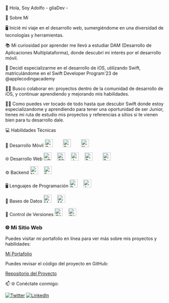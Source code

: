 👋 Hola, Soy Adolfo - gliaDev -


🚀 Sobre Mí


🖥️ Inicié mi viaje en el desarrollo web, sumergiéndome en una diversidad de tecnologías y herramientas.

📚 Mi curiosidad por aprender me llevó a estudiar DAM (Desarrollo de Aplicaciones Multiplataforma), donde descubrí mi interés por el desarrollo móvil.

📱 Decidí especializarme en el desarrollo de iOS, utilizando Swift, matriculándome en el Swift Developer Program'23 de @applecodingacademy

👯‍♀️ Busco colaborar en: proyectos dentro de la comunidad de desarrollo de iOS, y continuar aprendiendo y mejorando mis habilidades.


👩‍💻 
Como puedes ver tocado de todo hasta que descubir Swift donde estoy especializandome y aprendiendo para tener una oportunidad de ser Junior, tienes mi ruta de estudio mis proyectos y referencias a sitios
si te vienen bien para tu desarrollo dale.

💻 Habilidades Técnicas


📱 Desarrollo Móvil
<img src="https://img.shields.io/badge/-Swift-F05138?style=flat-square&logo=swift&logoColor=white" alt="Swift" height="25"/>  
<img src="https://img.shields.io/badge/-SwiftUI-F05138?style=flat-square&logo=swift&logoColor=white" alt="SwiftUI" height="25"/>  
<img src="https://img.shields.io/badge/-Xcode-147EFB?style=flat-square&logo=xcode&logoColor=white" alt="Xcode" height="25"/>  


🌐 Desarrollo Web
<img src="https://img.shields.io/badge/-HTML5-E34F26?style=flat-square&logo=html5&logoColor=white" alt="HTML5" height="25"/> 
<img src="https://img.shields.io/badge/-CSS3-1572B6?style=flat-square&logo=css3" alt="CSS3" height="25"/> 
<img src="https://img.shields.io/badge/-JavaScript-F7DF1E?style=flat-square&logo=javascript&logoColor=black" alt="JavaScript" height="25"/> 
<img src="https://img.shields.io/badge/-TypeScript-3178C6?style=flat-square&logo=typescript&logoColor=white" alt="TypeScript" height="25"/>  
<img src="https://img.shields.io/badge/-React-61DAFB?style=flat-square&logo=react&logoColor=white" alt="React" height="25"/> 

⚙️ Backend
<img src="https://img.shields.io/badge/-Node.JS-339933?style=flat-square&logo=node.js&logoColor=white" alt="Node.JS" height="25"/> 
<img src="https://img.shields.io/badge/-Express.JS-000000?style=flat-square&logo=express&logoColor=white" alt="Express.JS" height="25"/> 

🖥️ Lenguajes de Programación
<img src="https://img.shields.io/badge/-Python-3776AB?style=flat-square&logo=python&logoColor=white" alt="Python" height="25"/> 
<img src="https://img.shields.io/badge/-Java-007396?style=flat-square&logo=java&logoColor=white" alt="Java" height="25"/> 

💾 Bases de Datos
<img src="https://img.shields.io/badge/-MongoDB-47A248?style=flat-square&logo=mongodb&logoColor=white" alt="MongoDB" height="25"/> 
<img src="https://img.shields.io/badge/-MySQL-4479A1?style=flat-square&logo=mysql&logoColor=white" alt="MySQL" height="25"/> 

🔄 Control de Versiones
<img src="https://img.shields.io/badge/-Git-F05032?style=flat-square&logo=git&logoColor=white" alt="Git" height="25"/> 
<img src="https://img.shields.io/badge/-GitHub-181717?style=flat-square&logo=github&logoColor=white" alt="GitHub" height="25"/> 

### 🌐 Mi Sitio Web
Puedes visitar mi portafolio en línea para ver más sobre mis proyectos y habilidades:

[Mi Portafolio](https://gliadev.github.io/miPorfolio/)

Puedes revisar el código del proyecto en GitHub:

[Repositorio del Proyecto](https://github.com/gliadev/miPorfolio)

📫 🌐 Conéctate conmigo:


[![Twitter](https://img.shields.io/badge/-Twitter-5ce1e6?style=flat-square&logo=twitter&logoColor=050a30)](https://twitter.com/home?lang=es)
[![LinkedIn](https://img.shields.io/badge/LinkedIn-0077B5?style=for-the-badge&logo=linkedin&logoColor=white)](https://www.linkedin.com/in/adolfo--gomez/)
